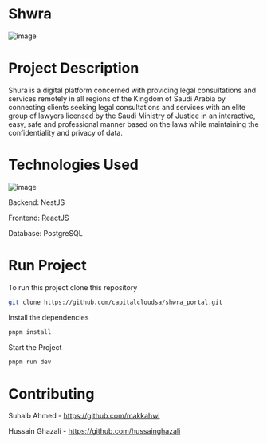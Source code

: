 # Shwra

![image](https://github.com/capitalcloudsa/shwra_portal/assets/50146615/7fb92a5f-6889-4d08-bf5e-6c2aa11321fe)

# Project Description

Shura is a digital platform concerned with providing legal consultations and services remotely in all regions of the Kingdom of Saudi Arabia by connecting clients seeking legal consultations and services with an elite group of lawyers licensed by the Saudi Ministry of Justice in an interactive, easy, safe and professional manner based on the laws while maintaining the confidentiality and privacy of data.

# Technologies Used

![image](https://github.com/capitalcloudsa/shwra_portal/assets/50146615/fb616125-de60-4204-a21a-bbb63afdb813)

Backend: NestJS

Frontend: ReactJS

Database: PostgreSQL

# Run Project

To run this project clone this repository

```bash
git clone https://github.com/capitalcloudsa/shwra_portal.git
```

Install the dependencies

```bash
pnpm install
```

Start the Project

```bash
pnpm run dev
```

# Contributing

Suhaib Ahmed - https://github.com/makkahwi

Hussain Ghazali - https://github.com/hussainghazali
